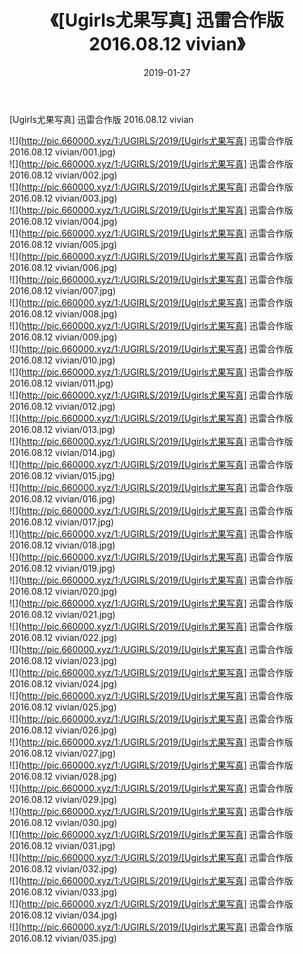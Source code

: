 ﻿---
layout: post
title:  《[Ugirls尤果写真] 迅雷合作版 2016.08.12 vivian》
date:   2019-01-27
img: http://pic.660000.xyz/1:/UGIRLS/2019/[Ugirls尤果写真] 迅雷合作版 2016.08.12 vivian/000.jpg
categories: [美女, 清纯, 唯美]
---

[Ugirls尤果写真] 迅雷合作版 2016.08.12 vivian

 ![](http://pic.660000.xyz/1:/UGIRLS/2019/[Ugirls尤果写真] 迅雷合作版 2016.08.12 vivian/001.jpg) <br>![](http://pic.660000.xyz/1:/UGIRLS/2019/[Ugirls尤果写真] 迅雷合作版 2016.08.12 vivian/002.jpg) <br>![](http://pic.660000.xyz/1:/UGIRLS/2019/[Ugirls尤果写真] 迅雷合作版 2016.08.12 vivian/003.jpg) <br>![](http://pic.660000.xyz/1:/UGIRLS/2019/[Ugirls尤果写真] 迅雷合作版 2016.08.12 vivian/004.jpg) <br>![](http://pic.660000.xyz/1:/UGIRLS/2019/[Ugirls尤果写真] 迅雷合作版 2016.08.12 vivian/005.jpg) <br>![](http://pic.660000.xyz/1:/UGIRLS/2019/[Ugirls尤果写真] 迅雷合作版 2016.08.12 vivian/006.jpg) <br>![](http://pic.660000.xyz/1:/UGIRLS/2019/[Ugirls尤果写真] 迅雷合作版 2016.08.12 vivian/007.jpg) <br>![](http://pic.660000.xyz/1:/UGIRLS/2019/[Ugirls尤果写真] 迅雷合作版 2016.08.12 vivian/008.jpg) <br>![](http://pic.660000.xyz/1:/UGIRLS/2019/[Ugirls尤果写真] 迅雷合作版 2016.08.12 vivian/009.jpg) <br>![](http://pic.660000.xyz/1:/UGIRLS/2019/[Ugirls尤果写真] 迅雷合作版 2016.08.12 vivian/010.jpg) <br>![](http://pic.660000.xyz/1:/UGIRLS/2019/[Ugirls尤果写真] 迅雷合作版 2016.08.12 vivian/011.jpg) <br>![](http://pic.660000.xyz/1:/UGIRLS/2019/[Ugirls尤果写真] 迅雷合作版 2016.08.12 vivian/012.jpg) <br>![](http://pic.660000.xyz/1:/UGIRLS/2019/[Ugirls尤果写真] 迅雷合作版 2016.08.12 vivian/013.jpg) <br>![](http://pic.660000.xyz/1:/UGIRLS/2019/[Ugirls尤果写真] 迅雷合作版 2016.08.12 vivian/014.jpg) <br>![](http://pic.660000.xyz/1:/UGIRLS/2019/[Ugirls尤果写真] 迅雷合作版 2016.08.12 vivian/015.jpg) <br>![](http://pic.660000.xyz/1:/UGIRLS/2019/[Ugirls尤果写真] 迅雷合作版 2016.08.12 vivian/016.jpg) <br>![](http://pic.660000.xyz/1:/UGIRLS/2019/[Ugirls尤果写真] 迅雷合作版 2016.08.12 vivian/017.jpg) <br>![](http://pic.660000.xyz/1:/UGIRLS/2019/[Ugirls尤果写真] 迅雷合作版 2016.08.12 vivian/018.jpg) <br>![](http://pic.660000.xyz/1:/UGIRLS/2019/[Ugirls尤果写真] 迅雷合作版 2016.08.12 vivian/019.jpg) <br>![](http://pic.660000.xyz/1:/UGIRLS/2019/[Ugirls尤果写真] 迅雷合作版 2016.08.12 vivian/020.jpg) <br>![](http://pic.660000.xyz/1:/UGIRLS/2019/[Ugirls尤果写真] 迅雷合作版 2016.08.12 vivian/021.jpg) <br>![](http://pic.660000.xyz/1:/UGIRLS/2019/[Ugirls尤果写真] 迅雷合作版 2016.08.12 vivian/022.jpg) <br>![](http://pic.660000.xyz/1:/UGIRLS/2019/[Ugirls尤果写真] 迅雷合作版 2016.08.12 vivian/023.jpg) <br>![](http://pic.660000.xyz/1:/UGIRLS/2019/[Ugirls尤果写真] 迅雷合作版 2016.08.12 vivian/024.jpg) <br>![](http://pic.660000.xyz/1:/UGIRLS/2019/[Ugirls尤果写真] 迅雷合作版 2016.08.12 vivian/025.jpg) <br>![](http://pic.660000.xyz/1:/UGIRLS/2019/[Ugirls尤果写真] 迅雷合作版 2016.08.12 vivian/026.jpg) <br>![](http://pic.660000.xyz/1:/UGIRLS/2019/[Ugirls尤果写真] 迅雷合作版 2016.08.12 vivian/027.jpg) <br>![](http://pic.660000.xyz/1:/UGIRLS/2019/[Ugirls尤果写真] 迅雷合作版 2016.08.12 vivian/028.jpg) <br>![](http://pic.660000.xyz/1:/UGIRLS/2019/[Ugirls尤果写真] 迅雷合作版 2016.08.12 vivian/029.jpg) <br>![](http://pic.660000.xyz/1:/UGIRLS/2019/[Ugirls尤果写真] 迅雷合作版 2016.08.12 vivian/030.jpg) <br>![](http://pic.660000.xyz/1:/UGIRLS/2019/[Ugirls尤果写真] 迅雷合作版 2016.08.12 vivian/031.jpg) <br>![](http://pic.660000.xyz/1:/UGIRLS/2019/[Ugirls尤果写真] 迅雷合作版 2016.08.12 vivian/032.jpg) <br>![](http://pic.660000.xyz/1:/UGIRLS/2019/[Ugirls尤果写真] 迅雷合作版 2016.08.12 vivian/033.jpg) <br>![](http://pic.660000.xyz/1:/UGIRLS/2019/[Ugirls尤果写真] 迅雷合作版 2016.08.12 vivian/034.jpg) <br>![](http://pic.660000.xyz/1:/UGIRLS/2019/[Ugirls尤果写真] 迅雷合作版 2016.08.12 vivian/035.jpg) <br>